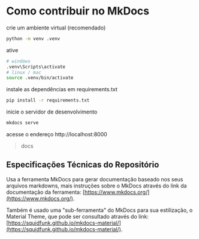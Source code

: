 # Como contribuir no MkDocs

crie um ambiente virtual (recomendado)

```bash
python -m venv .venv
```
ative
```bash
# windows
.venv\Scripts\activate
# linux / mac
source .venv/bin/activate
```
instale as dependências em requirements.txt
```bash 
pip install -r requirements.txt
```
inicie o servidor de desenvolvimento
```bash
mkdocs serve
```
acesse o endereço http://localhost:8000
> docs

## Especificações Técnicas do Repositório

Usa a ferramenta MkDocs para gerar documentação baseado nos seus arquivos markdowns, mais instruções sobre o MkDocs através do link da documentação da ferramenta: [https://www.mkdocs.org/](https://www.mkdocs.org/).

Também é usado uma "sub-ferramenta" do MkDocs para sua estilização, o Material Theme, que pode ser consultado através do link: [https://squidfunk.github.io/mkdocs-material/](https://squidfunk.github.io/mkdocs-material/).
